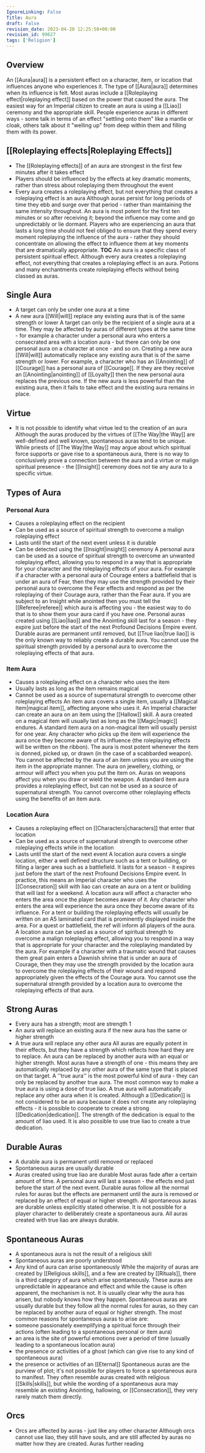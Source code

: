 ```yaml
---
IgnoreLinking: False
Title: Aura
draft: False
revision_date: 2023-04-20 12:25:50+00:00
revision_id: 99627
tags: ['Religion']
---
```


## Overview
An [[Aura|aura]] is a persistent effect on a character, item, or location that influences anyone who experiences it. The type of [[Aura|aura]] determines when its influence is felt. Most auras include a [[Roleplaying effect|roleplaying effect]] based on the power that caused the aura. The easiest way for an Imperial citizen to create an aura is using a [[Liao]] ceremony and the appropriate skill.
People experience auras in different ways - some talk in terms of an effect "settling onto them" like a mantle or cloak, others talk about it "welling up" from deep within them and filling them with its power.
## [[Roleplaying effects|Roleplaying Effects]]
* The [[Roleplaying effects]] of an aura are strongest in the first few minutes after it takes effect
* Players should be influenced by the effects at key dramatic moments, rather than stress about roleplaying them throughout the event
* Every aura creates a roleplaying effect, but not everything that creates a roleplaying effect is an aura
Although auras persist for long periods of time they ebb and surge over that period - rather than maintaining the same intensity throughout. An aura is most potent for the first ten minutes or so after receiving it; beyond the influence may come and go unpredictably or lie dormant. Players who are experiencing an aura that lasts a long time should not feel obliged to ensure that they spend every moment roleplaying the influence of the aura - rather they should concentrate on allowing the effect to influence them at key moments that are dramatically appropriate.
__TOC__
An aura is a specific class of persistent spiritual effect. Although every aura creates a roleplaying effect, not everything that creates a roleplaying effect is an aura. Potions and many enchantments create roleplaying effects without being classed as auras.
## Single Aura
* A target can only be under one aura at a time
* A new aura [[Will|will]] replace any existing aura that is of the same strength or lower
A target can only be the recipient of a single aura at a time. They may be affected by auras of different types at the same time - for example a character under a personal aura who enters a consecrated area with a location aura - but there can only be one personal aura on a character at once - and so on.
Creating a new aura [[Will|will]] automatically replace any existing aura that is of the same strength or lower. For example, a character who has an [[Anointing]] of [[Courage]] has a personal aura of [[Courage]]. If they are they receive an [[Anointing|anointing]] of [[Loyalty]] then the new personal aura replaces the previous one. If the new aura is less powerful than the existing aura, then it fails to take effect and the existing aura remains in place.
## Virtue
* It is not possible to identify what virtue led to the creation of an aura
Although the auras produced by the virtues of [[The Way|the Way]] are well-defined and well known, spontaneous auras tend to be unique. While priests of [[The Way|the Way]] may argue about which spiritual force supports or gave rise to a spontaneous aura, there is no way to conclusively prove a connection between the aura and a virtue or malign spiritual presence - the [[Insight]] ceremony does not tie any aura to a specific virtue.
## Types of Aura
### Personal Aura
* Causes a roleplaying effect on the recipient
* Can be used as a source of spiritual strength to overcome a malign roleplaying effect
* Lasts until the start of the next event unless it is durable
* Can be detected using the [[Insight|insight]] ceremony
A personal aura can be used as a source of spiritual strength to overcome an unwanted roleplaying effect, allowing you to respond in a way that is appropriate for your character and the roleplaying effects of your aura. For example if a character with a personal aura of Courage enters a battlefield that is under an aura of Fear, then they may use the strength provided by their personal aura to overcome the Fear effects and respond as per the roleplaying of their Courage aura, rather than the Fear aura.
If you are subject to an Insight while anointed then you must tell the [[Referee|referee]] which aura is affecting you - the easiest way to do that is to show them your aura card if you have one.
Personal auras created using [[Liao|liao]] and the Anointing skill last for a season - they expire just before the start of the next Profound Decisions Empire event. Durable auras are permanent until removed, but [[True liao|true liao]] is the only known way to reliably create a durable aura.
You cannot use the spiritual strength provided by a personal aura to overcome the roleplaying effects of that aura.
### Item Aura
* Causes a roleplaying effect on a character who uses the item
* Usually lasts as long as the item remains magical
* Cannot be used as a source of supernatural strength to overcome other roleplaying effects
An item aura covers a single item, usually a [[Magical Item|magical item]], affecting anyone who uses it. An Imperial character can create an aura on an item using the [[Hallow]] skill. A aura created on a magical item will usually last as long as the [[Magic|magic]] endures. A standard item aura on a non-magical item will usually persist for one year.
Any character who picks up the item will experience the aura once they become aware of its influence (the roleplaying effects will be written on the ribbon). The aura is most potent whenever the item is donned, picked up, or drawn (in the case of a scabbarded weapon). You cannot be affected by the aura of an item unless you are using the item in the appropriate manner. The aura on jewellery, clothing, or armour will affect you when you put the item on. Auras on weapons affect you when you draw or wield the weapon.
A standard item aura provides a roleplaying effect, but can not be used as a source of supernatural strength. You cannot overcome other roleplaying effects using the benefits of an item aura.
### Location Aura
* Causes a roleplaying effect on [[Characters|characters]] that enter that location
* Can be used as a source of supernatural strength to overcome other roleplaying effects while in the location
* Lasts until the start of the next event
A location aura covers a single location, either a well defined structure such as a tent or building, or filling a larger area such as a battlefield. It lasts for a season - it expires just before the start of the next Profound Decisions Empire event. In practice, this means an Imperial character who uses the [[Consecration]] skill with liao can create an aura on a tent or building that will last for a weekend.
A location aura will affect a character who enters the area once the player becomes aware of it. Any character who enters the area will experience the aura once they become aware of its influence. For a tent or building the roleplaying effects will usually be written on an A5 laminated card that is prominently displayed inside the area. For a quest or battlefield, the ref will inform all players of the aura.
A location aura can be used as a source of spiritual strength to overcome a malign roleplaying effect, allowing you to respond in a way that is appropriate for your character and the roleplaying mandated by the aura. For example if a character with a traumatic wound that causes them great pain enters a Dawnish shrine that is under an aura of Courage, then they may use the strength provided by the location aura to overcome the roleplaying effects of their wound and respond appropriately given the effects of the Courage aura.
You cannot use the supernatural strength provided by a location aura to overcome the roleplaying effects of that aura.
## Strong Auras
* Every aura has a strength; most are strength 1
* An aura will replace an existing aura if the new aura has the same or higher strength
* A true aura will replace any other aura
All auras are equally potent in their effects, but they have a strength which reflects how hard they are to replace. An aura can be replaced by another aura with an equal or higher strength. Most auras have a strength of one - this means they are automatically replaced by any other aura of the same type that is placed on that target.
A ''true aura'' is the most powerful kind of aura - they can only be replaced by another true aura. The most common way to make a true aura is using a dose of true liao. A true aura will automatically replace any other aura when it is created.
Although a [[Dedication]] is not considered to be an aura because it does not create any roleplaying effects - it is possible to cooperate to create a strong [[Dedication|dedication]]. The strength of the dedication is equal to the amount of liao used. It is also possible to use true liao to create a true dedication.
## Durable Auras
* A durable aura is permanent until removed or replaced
* Spontaneous auras are usually durable
* Auras created using true liao are durable
Most auras fade after a certain amount of time. A personal aura will last a season - the effects end just before the start of the next event. Durable auras follow all the normal rules for auras but the effects are permanent until the aura is removed or replaced by an effect of equal or higher strength.
All spontaneous auras are durable unless explicitly stated otherwise. It is not possible for a player character to deliberately create a spontaneous aura.
All auras created with true liao are always durable.
## Spontaneous Auras
* A spontaneous aura is not the result of a religious skill
* Spontaneous auras are poorly understood
* Any kind of aura can arise spontaneously
While the majority of auras are created by [[Religious skills]], and a few are created by [[Rituals]], there is a third category of aura which arise spontaneously. These auras are 
unpredictable in appearance and effect and while the cause is often apparent, the mechanism is not. It is usually clear why the aura has arisen, but nobody knows how they happen. Spontaneous auras are usually durable but they follow all the normal rules for auras, so they can be replaced by another aura of equal or higher strength.
The most common reasons for spontaneous auras to arise are:
* someone passionately exemplifying a spiritual force through their actions (often leading to a spontaneous personal or item aura)
* an area is the site of powerful emotions over a period of time (usually leading to a spontaneous location aura)
* the presence or activities of a ghost (which can give rise to any kind of spontaneous aura)
* the presence or activities of an [[Eternal]]
Spontaneous auras are the purview of plot; it's not possible for players to force a spontaneous aura to manifest. They often resemble auras created with religious [[Skills|skills]], but while the wording of a spontaneous aura may resemble an existing Anointing, hallowing, or [[Consecration]], they very rarely match them directly.
## Orcs
* Orcs are affected by auras - just like any other character
Although orcs cannot use liao, they still have souls, and are still affected by auras no matter how they are created.
Auras further reading